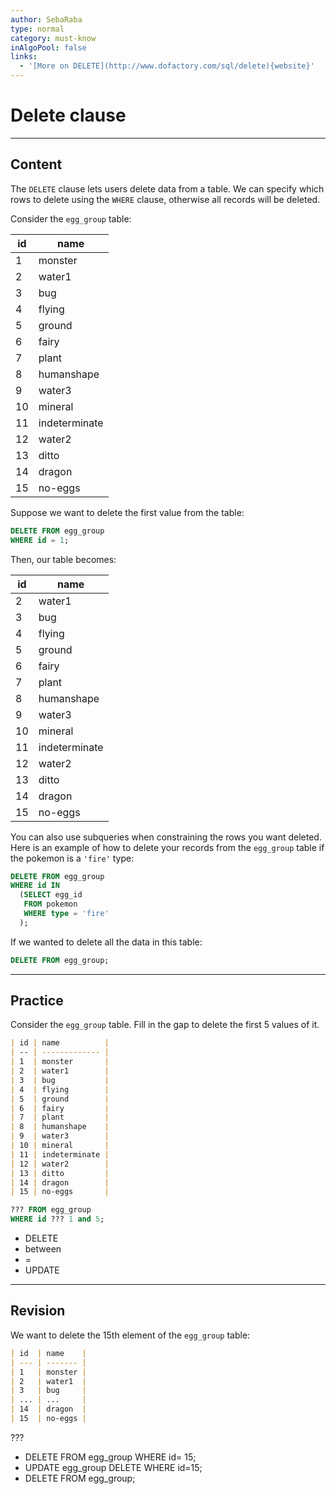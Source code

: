```yaml
---
author: SebaRaba
type: normal
category: must-know
inAlgoPool: false
links:
  - '[More on DELETE](http://www.dofactory.com/sql/delete){website}'
---
```


# Delete clause


---

## Content

The `DELETE` clause lets users delete data from a table. We can specify which rows to delete using the `WHERE` clause, otherwise all records will be deleted.

Consider the `egg_group` table:

| id | name          |
| -- | ------------- |
| 1  | monster       |
| 2  | water1        |
| 3  | bug           |
| 4  | flying        |
| 5  | ground        |
| 6  | fairy         |
| 7  | plant         |
| 8  | humanshape    |
| 9  | water3        |
| 10 | mineral       |
| 11 | indeterminate |
| 12 | water2        |
| 13 | ditto         |
| 14 | dragon        |
| 15 | no-eggs       |

Suppose we want to delete the first value from the table:

```sql
DELETE FROM egg_group
WHERE id = 1;
```

Then, our table becomes:

| id | name          |
| -- | ------------- |
| 2  | water1        |
| 3  | bug           |
| 4  | flying        |
| 5  | ground        |
| 6  | fairy         |
| 7  | plant         |
| 8  | humanshape    |
| 9  | water3        |
| 10 | mineral       |
| 11 | indeterminate |
| 12 | water2        |
| 13 | ditto         |
| 14 | dragon        |
| 15 | no-eggs       |

You can also use subqueries when constraining the rows you want deleted. Here is an example of how to delete your records from the `egg_group` table if the pokemon is a `'fire'` type:

```sql
DELETE FROM egg_group
WHERE id IN
  (SELECT egg_id
   FROM pokemon
   WHERE type = 'fire'
  );
```

If we wanted to delete all the data in this table:

```sql
DELETE FROM egg_group;
```


---

## Practice

Consider the `egg_group` table. Fill in the gap to delete the first 5 values of it.

```md
| id | name          |
| -- | ------------- |
| 1  | monster       |
| 2  | water1        |
| 3  | bug           |
| 4  | flying        |
| 5  | ground        |
| 6  | fairy         |
| 7  | plant         |
| 8  | humanshape    |
| 9  | water3        |
| 10 | mineral       |
| 11 | indeterminate |
| 12 | water2        |
| 13 | ditto         |
| 14 | dragon        |
| 15 | no-eggs       |
```

```sql
??? FROM egg_group
WHERE id ??? 1 and 5;
```

- DELETE
- between
- =
- UPDATE


---

## Revision

We want to delete the 15th element of the `egg_group` table:

```md
| id  | name    |
| --- | ------- |
| 1   | monster |
| 2   | water1  |
| 3   | bug     |
| ... | ...     |
| 14  | dragon  |
| 15  | no-eggs |
```

???

- DELETE FROM egg_group WHERE id= 15;
- UPDATE egg_group DELETE WHERE id=15;
- DELETE FROM egg_group;
